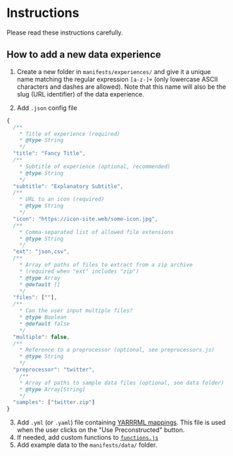 # Instructions

Please read these instructions carefully.

## How to add a new data experience

1. Create a new folder in `manifests/experiences/` and give it a unique name matching the regular expression `[a-z-]+` (only lowercase ASCII characters and dashes are allowed). Note that this name will also be the slug (URL identifier) of the data experience.

2. Add `.json` config file

```js
{
  /**
    * Title of experience (required)
    * @type String
    */
  "title": "Fancy Title",
  /**
    * Subtitle of experience (optional, recommended)
    * @type String
    */
  "subtitle": "Explanatory Subtitle",
  /**
    * URL to an icon (required)
    * @type String
    */
  "icon": "https://icon-site.web/some-icon.jpg",
  /**
    * Comma-separated list of allowed file extensions
    * @type String
    */
  "ext": "json,csv",
  /**
    * Array of paths of files to extract from a zip archive
    * (required when "ext" includes "zip")
    * @type Array
    * @default []
    */
  "files": [""],
  /**
    * Can the user input multiple files?
    * @type Boolean
    * @default false
    */
  "multiple": false,
  /**
    * Reference to a preprocessor (optional, see preprocessors.js)
    * @type String
    */
  "preprocessor": "twitter",
	/**
    * Array of paths to sample data files (optional, see data folder)
    * @type Array[String]
    */
  "samples": ["twitter.zip"]
}
```

3. Add `.yml` (or `.yaml`) file containing [YARRRML mappings](https://rml.io/yarrrml/). This file is used when the user clicks on the "Use Preconstructed" button.
4. If needed, add custom functions to [`functions.js`](https://github.com/hestiaAI/hestia-rml-demo/edit/master/manifests/functions.js)
5. Add example data to the `manifests/data/` folder.
